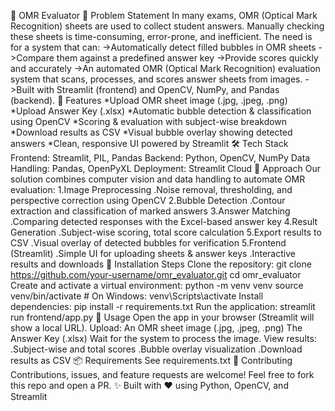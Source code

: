 📄 OMR Evaluator
🔹 Problem Statement
In many exams, OMR (Optical Mark Recognition) sheets are used to collect student answers.
Manually checking these sheets is time-consuming, error-prone, and inefficient.
The need is for a system that can:
->Automatically detect filled bubbles in OMR sheets
->Compare them against a predefined answer key
->Provide scores quickly and accurately
->An automated OMR (Optical Mark Recognition) evaluation system that scans, processes, and scores answer sheets from images.
->Built with Streamlit (frontend) and OpenCV, NumPy, and Pandas (backend).
🚀 Features
*Upload OMR sheet image (.jpg, .jpeg, .png)
*Upload Answer Key (.xlsx)
*Automatic bubble detection & classification using OpenCV
*Scoring & evaluation with subject-wise breakdown
*Download results as CSV
*Visual bubble overlay showing detected answers
*Clean, responsive UI powered by Streamlit
🛠️ Tech Stack
Frontend: Streamlit, PIL, Pandas
Backend: Python, OpenCV, NumPy
Data Handling: Pandas, OpenPyXL
Deployment: Streamlit Cloud
🔹 Approach
Our solution combines computer vision and data handling to automate OMR evaluation:
1.Image Preprocessing
   .Noise removal, thresholding, and perspective correction using OpenCV
2.Bubble Detection
  .Contour extraction and classification of marked answers
3.Answer Matching
  .Comparing detected responses with the Excel-based answer key
4.Result Generation
   .Subject-wise scoring, total score calculation
5.Export results to CSV
   .Visual overlay of detected bubbles for verification
5.Frontend (Streamlit)
  .Simple UI for uploading sheets & answer keys
  .Interactive results and downloads
 🔹 Installation Steps
Clone the repository:
      git clone https://github.com/your-username/omr_evaluator.git
      cd omr_evaluator
Create and activate a virtual environment:
  python -m venv venv
  source venv/bin/activate      # On Windows: venv\Scripts\activate
Install dependencies:
   pip install -r requirements.txt
Run the application:
  streamlit run frontend/app.py
  🔹 Usage
Open the app in your browser (Streamlit will show a local URL).
Upload:
An OMR sheet image (.jpg, .jpeg, .png)
The Answer Key (.xlsx)
Wait for the system to process the image.
View results:
  .Subject-wise and total scores
  .Bubble overlay visualization
  .Download results as CSV
📦 Requirements
See requirements.txt
🤝 Contributing
Contributions, issues, and feature requests are welcome!
Feel free to fork this repo and open a PR.
✨ Built with ❤️ using Python, OpenCV, and Streamlit
